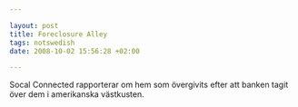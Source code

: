 ```yaml
--- 

layout: post
title: Foreclosure Alley 
tags: notswedish
date: 2008-10-02 15:56:28 +02:00 

---
```


Socal Connected rapporterar om hem som övergivits efter att banken tagit över dem i amerikanska västkusten. 